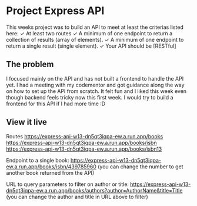 # Project Express API

This weeks project was to build an API to meet at least the criterias listed here:
✓ At least two routes 
✓ A minimum of one endpoint to return a collection of results (array of elements).
✓ A minimum of one endpoint to return a single result (single element).
✓ Your API should be [RESTful]

## The problem

I focused mainly on the API and has not built a frontend to handle the API yet. 
I had a meeting with my codementor and got guidance along the way on how to set up the API from scratch. It felt fun and I liked this week even though backend feels tricky now this first week. 
I would try to build a frontend for this API if I had more time :D

## View it live

Routes
https://express-api-w13-dn5qt3iqpa-ew.a.run.app/books
https://express-api-w13-dn5qt3iqpa-ew.a.run.app/books/isbn
https://express-api-w13-dn5qt3iqpa-ew.a.run.app/books/isbn13

Endpoint to a single book:
https://express-api-w13-dn5qt3iqpa-ew.a.run.app/books/isbn/439785960
(you can change the number to get another book returned from the API)

URL to query parameters to filter on author or title:
https://express-api-w13-dn5qt3iqpa-ew.a.run.app/books/authors?author=AuthorName&title=Title
(you can change the author and title in URL above to filter)